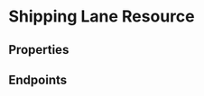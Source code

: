 # Shipping Lane Resource

## Properties

<ResourceProperties :resource="'shipping_lane'" :lang="'en'"/>

<ResourceScopes :resource="'shipping_lane'"/>

## Endpoints

[//]: <> (GET ENDPOINT)
<ResourceEndpoint :resource="'shipping_lane'" :endpoint="'get'" :lang="'en'">

<template v-slot:responseJSON>

<<< @/docs/fixtures/api/shipping_lane/response/json/get_id.json

</template>

<template v-slot:responseXML>

<<< @/docs/fixtures/api/shipping_lane/response/xml/get_id.xml

</template>

</ResourceEndpoint>

[//]: <> (GETCOLLECTION ENDPOINT)
<ResourceEndpoint :resource="'shipping_lane'" :endpoint="'getCollection'" :lang="'en'">

<template v-slot:responseJSON>

<<< @/docs/fixtures/api/shipping_lane/response/json/get_page.json

</template>

<template v-slot:responseXML>

<<< @/docs/fixtures/api/shipping_lane/response/xml/get_page.xml

</template>

</ResourceEndpoint>

[//]: <> (POST ENDPOINT)
<ResourceEndpoint :resource="'shipping_lane'" :endpoint="'post'" :lang="'en'">

<template v-slot:request>

<<< @/docs/fixtures/api/shipping_lane/request/post.json

</template>

<template v-slot:responseJSON>

<<< @/docs/fixtures/api/shipping_lane/response/json/get_id.json

</template>

<template v-slot:responseXML>

<<< @/docs/fixtures/api/shipping_lane/response/xml/get_id.xml

</template>

</ResourceEndpoint>

[//]: <> (PUT ENDPOINT)
<ResourceEndpoint :resource="'shipping_lane'" :endpoint="'put'" :lang="'en'">

<template v-slot:request>

<<< @/docs/fixtures/api/shipping_lane/request/put.json

</template>

<template v-slot:responseJSON>

<<< @/docs/fixtures/api/shipping_lane/response/json/get_id.json

</template>

<template v-slot:responseXML>

<<< @/docs/fixtures/api/shipping_lane/response/xml/get_id.xml

</template>

</ResourceEndpoint>

[//]: <> (DELETE ENDPOINT)
<ResourceEndpoint :resource="'shipping_lane'" :endpoint="'delete'" :lang="'en'"/>

